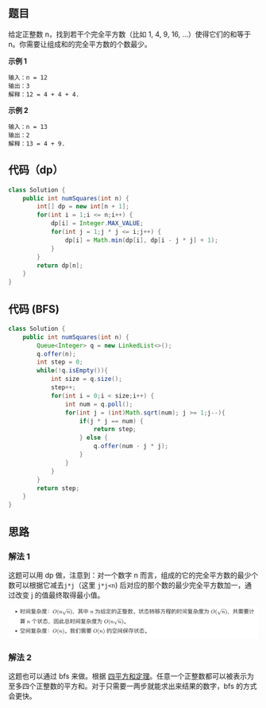 ## 题目
给定正整数 n，找到若干个完全平方数（比如 1, 4, 9, 16, ...）使得它们的和等于 n。你需要让组成和的完全平方数的个数最少。

**示例 1**
```
输入：n = 12
输出：3 
解释：12 = 4 + 4 + 4.
```

**示例 2**
```
输入：n = 13
输出：2
解释：13 = 4 + 9.
```

## 代码（dp）
```JAVA
class Solution {
    public int numSquares(int n) {
        int[] dp = new int[n + 1];
        for(int i = 1;i <= n;i++) {
            dp[i] = Integer.MAX_VALUE;
            for(int j = 1;j * j <= i;j++) {
                dp[i] = Math.min(dp[i], dp[i - j * j] + 1);
            }
        }
        return dp[n];
    }
}
```

## 代码 (BFS)
```JAVA
class Solution {
    public int numSquares(int n) {
        Queue<Integer> q = new LinkedList<>();
        q.offer(n);
        int step = 0;
        while(!q.isEmpty()){
            int size = q.size();
            step++;
            for(int i = 0;i < size;i++) {
                int num = q.poll();
                for(int j = (int)Math.sqrt(num); j >= 1;j--){
                    if(j * j == num) {
                        return step;
                    } else {
                        q.offer(num - j * j);
                    }
                }
            }
        }
        return step;
    }
}
```

## 思路

### 解法 1
这题可以用 dp 做，注意到：对一个数字 n 而言，组成的它的完全平方数的最少个数可以根据它减去`j*j`（这里 `j*j<n`) 后对应的那个数的最少完全平方数加一，通过改变 j 的值最终取得最小值。

![](static/279.png)

### 解法 2
这题也可以通过 bfs 来做。根据 [四平方和定理](https://baike.baidu.com/item/%E5%9B%9B%E5%B9%B3%E6%96%B9%E5%92%8C%E5%AE%9A%E7%90%86)。任意一个正整数都可以被表示为至多四个正整数的平方和。对于只需要一两步就能求出来结果的数字，bfs 的方式会更快。